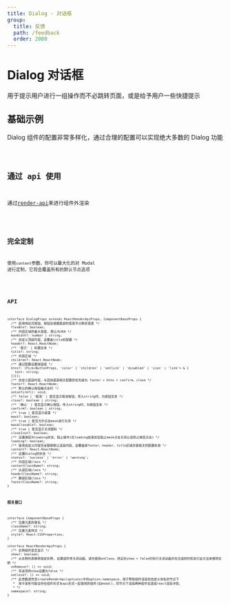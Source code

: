 ```yaml
---
title: Dialog - 对话框
group:
  title: 反馈
  path: /feedback
  order: 2000
---
```


# Dialog 对话框

用于提示用户进行一组操作而不必跳转页面，或是给予用户一些快捷提示

## 基础示例

Dialog 组件的配置非常多样化，通过合理的配置可以实现绝大多数的 Dialog 功能

<code src="./demo.tsx" />

## 通过 api 使用

通过[render-api](/#/utils/render-api)来进行组件外渲染

<code src="./demo-api.tsx" />

## 完全定制

使用`content`参数，你可以最大化的对 Modal 进行定制，它将会覆盖所有的默认节点选项

<code src="./demo-custom.tsx" />

## API

```tsx | pure
interface DialogProps extends ReactRenderApiProps, ComponentBaseProps {
  /** 启用响应式按钮，按钮会根据底部的宽度平分剩余宽度 */
  flexBtn?: boolean;
  /** 内容区域的最大宽度, 默认为360 */
  maxWidth?: number | string;
  /** 自定义顶部内容，会覆盖title的配置 */
  header?: React.ReactNode;
  /** '提示' | 标题文本 */
  title?: string;
  /** 内容区域 */
  children?: React.ReactNode;
  /** 通过配置设置按钮组 */
  btns?: (Pick<ButtonProps, 'color' | 'children' | 'onClick' | 'disabled' | 'icon' | 'link'> & {
    text: string;
  })[];
  /** 自定义底部内容，与其他底部相关配置的优先级为 footer > btns > confirm、close */
  footer?: React.ReactNode;
  /** 默认的确认按钮被点击时 */
  onConfirm?(): void;
  /** false | '取消' | 是否显示取消按钮，传入string时，为按钮文本 */
  close?: boolean | string;
  /** '确认' | 是否显示确认按钮，传入string时，为按钮文本 */
  confirm?: boolean | string;
  /** true | 是否显示遮罩 */
  mask?: boolean;
  /** true | 是否允许点击mask进行关闭 */
  maskClosable?: boolean;
  /** true | 是否显示关闭图标 */
  closeIcon?: boolean;
  /** 设置弹层为loading状态，阻止操作(在loading结束前会阻止mask点击关闭以及防止弹层点击) */
  loading?: boolean;
  /** 使用自定义内容完全替换默认渲染内容，会覆盖掉footer、header、title区域并使相关的配置失效 */
  content?: React.ReactNode;
  /** 设置Dialog的状态 */
  status?: 'success' | 'error' | 'warning';
  /** 内容区域class */
  contentClassName?: string;
  /** 头部区域class */
  headerClassName?: string;
  /** 脚部区域class */
  footerClassName?: string;
}
```

**相关接口**

```tsx | pure
interface ComponentBaseProps {
  /** 包裹元素的类名 */
  className?: string;
  /** 包裹元素样式 */
  style?: React.CSSProperties;
}

interface ReactRenderApiProps {
  /** 实例组件是否显示 */
  show?: boolean;
  /** 从实例列表移除指定实例, 如果组件带关闭动画，请先使用onClose，然后在show = false时执行关闭动画并在合适的时机执行此方法来移除实例 */
  onRemove?: () => void;
  /** 将该项的show设置为false */
  onClose?: () => void;
  /** 此参数透传至createRenderApi(options)中的option.namespace，用于帮助组件渲染到自定义命名的节点下
   *  用于某些可能会存在组件形式与api形式一起使用的组件(如modal)，同节点下渲染两种组件会造成react渲染冲突。
   * */
  namespace?: string;
}
```
